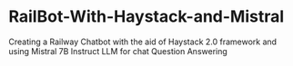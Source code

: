# RailBot-With-Haystack-and-Mistral
Creating a Railway Chatbot with the aid of Haystack 2.0 framework and using Mistral 7B Instruct LLM for chat Question Answering
